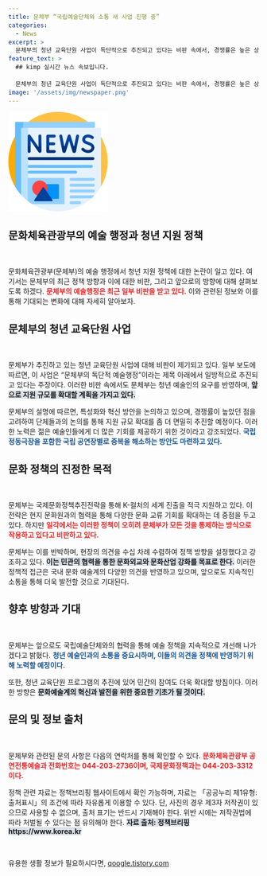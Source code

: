 ```yaml
---
title: 문체부 “국립예술단체와 소통 새 사업 진행 중”
categories:
  - News
excerpt: >
  문체부의 청년 교육단원 사업이 독단적으로 추진되고 있다는 비판 속에서, 경쟁률은 높은 상황. 이에 대한 문체부의 해명과 향후 지원 계획이 주목받고 있다. 클릭해서 전체 내용을 확인해 보세요!
feature_text: >
  ## kimp 실시간 뉴스 속보입니다.

  문체부의 청년 교육단원 사업이 독단적으로 추진되고 있다는 비판 속에서, 경쟁률은 높은 상황. 이에 대한 문체부의 해명과 향후 지원 계획이 주목받고 있다. 클릭해서 전체 내용을 확인해 보세요!
image: '/assets/img/newspaper.png'
---
```


<p><img src="/assets/img/newspaper.png" alt="kimplant 속보" /></p>

<h2 data-ke-size="size26">문화체육관광부의 예술 행정과 청년 지원 정책</h2>

<p data-ke-size="size16">&nbsp;</p>

<p>문화체육관광부(문체부)의 예술 행정에서 청년 지원 정책에 대한 논란이 일고 있다. 여기서는 문체부의 최근 정책 방향과 이에 대한 비판, 그리고 앞으로의 방향에 대해 살펴보도록 하겠다. <b><span style="color: #ee2323;">문체부의 예술행정은 최근 일부 비판을 받고 있다.</span></b> 이와 관련된 정보와 이를 통해 기대되는 변화에 대해 자세히 알아보자.</p>

<h2 data-ke-size="size26">문체부의 청년 교육단원 사업</h2>

<p data-ke-size="size16">&nbsp;</p>

<p>문체부가 추진하고 있는 청년 교육단원 사업에 대해 비판이 제기되고 있다. 일부 보도에 따르면, 이 사업은 “문체부의 독단적 예술행정”이라는 제목 아래에서 일방적으로 추진되고 있다는 주장이다. 이러한 비판 속에서도 문체부는 청년 예술인의 요구를 반영하며, <b><span style="background-color: #21538527;">앞으로 지원 규모를 확대할 계획을 가지고 있다.</span></b> </p>

<p>문체부의 설명에 따르면, 특성화와 혁신 방안을 논의하고 있으며, 경쟁률이 높았던 점을 고려하여 단체들과의 논의를 통해 지원 규모 확대를 좀 더 면밀히 추진할 예정이다. 이러한 노력은 젊은 예술인들에게 더 많은 기회를 제공하기 위한 것이라고 강조되었다. <b><span style="color: #1a5490;">국립 정동극장을 포함한 국립 공연장별로 중복을 해소하는 방안도 마련하고 있다.</span></b></p>

<h2 data-ke-size="size26">문화 정책의 진정한 목적</h2>

<p data-ke-size="size16">&nbsp;</p>

<p>문체부는 국제문화정책추진전략을 통해 K-컬처의 세계 진출을 적극 지원하고 있다. 이 전략은 현지 문화원과의 협력을 통해 다양한 문화 교류 기회를 확대하는 데 중점을 두고 있다. 하지만 <b><span style="color: #ee2323;">일각에서는 이러한 정책이 오히려 문체부가 모든 것을 통제하는 방식으로 작용하고 있다고 비판하고 있다.</span></b> </p>

<p>문체부는 이를 반박하며, 현장의 의견을 수십 차례 수렴하여 정책 방향을 설정했다고 강조하고 있다. <b><span style="background-color: #21538527;">이는 민관의 협력을 통한 문화외교와 문화산업 강화를 목표로 한다.</span></b> 이러한 정책적 접근은 국내 문화 예술계의 다양한 의견을 반영하고 있으며, 앞으로도 지속적인 소통을 통해 더욱 발전할 것으로 기대된다.</p>

<h2 data-ke-size="size26">향후 방향과 기대</h2>

<p data-ke-size="size16">&nbsp;</p>

<p>문체부는 앞으로도 국립예술단체와의 협력을 통해 예술 정책을 지속적으로 개선해 나가겠다고 밝혔다. <b><span style="color: #1a5490;">청년 예술인과의 소통을 중요시하며, 이들의 의견을 정책에 반영하기 위해 노력할 예정이다.</span></b> </p>

<p>또한, 청년 교육단원 프로그램의 추진에 있어 민간의 참여도 더욱 확대할 방침이다. 이러한 방향은 <b><span style="background-color: #21538527;">문화예술계의 혁신과 발전을 위한 중요한 기초가 될 것이다.</span></b> </p>

<h2 data-ke-size="size26">문의 및 정보 출처</h2>

<p data-ke-size="size16">&nbsp;</p>

<p>문체부와 관련된 문의 사항은 다음의 연락처를 통해 확인할 수 있다. <b><span style="color: #ee2323;">문화체육관광부 공연전통예술과 전화번호는 044-203-2736이며, 국제문화정책과는 044-203-3312이다.</span></b></p>

<p>정책 관련 자료는 정책브리핑 웹사이트에서 확인 가능하며, 자료는 「공공누리 제1유형:출처표시」의 조건에 따라 자유롭게 이용할 수 있다. 단, 사진의 경우 제3자 저작권이 있으므로 사용할 수 없으며, 출처 표기는 반드시 기재해야 한다. 위반 시에는 저작권법에 따라 처벌될 수 있다는 점 유의해야 한다. <b><span style="background-color: #21538527;">자료 출처: 정책브리핑 https://www.korea.kr</span></b> </p>

<p data-ke-size="size16">&nbsp;</p>
유용한 생활 정보가 필요하시다면, <a href="https://qoogle.tistory.com" rel="dofollow">qoogle.tistory.com</a>


